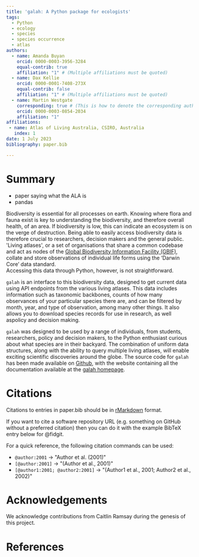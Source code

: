 ```yaml
---
title: 'galah: A Python package for ecologists'
tags:
  - Python
  - ecology
  - species
  - species occurrence
  - atlas
authors:
  - name: Amanda Buyan
    orcid: 0000-0003-3956-3284
    equal-contrib: true
    affiliation: "1" # (Multiple affiliations must be quoted)
  - name: Dax Kellie
    orcid: 0000-0001-7408-273X
    equal-contrib: false
    affiliation: "1" # (Multiple affiliations must be quoted)
  - name: Martin Westgate
    corresponding: true # (This is how to denote the corresponding author)
    orcid: 0000-0003-0854-2034
    affiliation: "1"
affiliations:
 - name: Atlas of Living Australia, CSIRO, Australia
   index: 1
date: 1 July 2023
bibliography: paper.bib

---
```


# Summary

- paper saying what the ALA is
- pandas

Biodiversity is essential for all processes on earth.  Knowing where flora 
and fauna exist is key to understanding the biodiversity, and therefore 
overall health, of an area.  If biodiversity is low, this can indicate an 
ecosystem is on the verge of destruction.  Being able to easily access 
biodiversity data is therefore crucial to researchers, decision makers and 
the general public.  'Living atlases', or a set of organisations that share 
a common codebase and act as nodes of the 
[Global Biodiversity Information Facility (GBIF)](gbif.org), collate and store 
observations of individual life forms using the ‘Darwin Core’ data standard.  
Accessing this data through Python, however, is not straightforward.

`galah` is an interface to this biodiversity data, designed to get current 
data using API endpoints from the various living atlases.  This data includes 
information such as taxonomic backbones, counts of how many observances of 
your particular species there are, and can be filtered by month, year, and 
type of observation, among many other things.  It also allows you to download 
species records for use in research, as well aspolicy and decision making.

`galah` was designed to be used by a range of individuals, from students, researchers,
policy and decision makers, to the Python enthusiast curious about what species are
in their backyard.  The combination of uniform data structures, along with the 
ability to query multiple living atlases, will enable exciting scientific discoveries
around the globe.  The source code for `galah` has been made available on 
[Github](https://github.com/AtlasOfLivingAustralia/galah-python), with the website 
containing all the documentation available at the [galah homepage](galah.ala.org.au/Python).

# Citations

Citations to entries in paper.bib should be in
[rMarkdown](http://rmarkdown.rstudio.com/authoring_bibliographies_and_citations.html)
format.

If you want to cite a software repository URL (e.g. something on GitHub without a preferred
citation) then you can do it with the example BibTeX entry below for @fidgit.

For a quick reference, the following citation commands can be used:
- `@author:2001`  ->  "Author et al. (2001)"
- `[@author:2001]` -> "(Author et al., 2001)"
- `[@author1:2001; @author2:2001]` -> "(Author1 et al., 2001; Author2 et al., 2002)"

# Acknowledgements

We acknowledge contributions from Caitlin Ramsay during the genesis of this project.

# References

